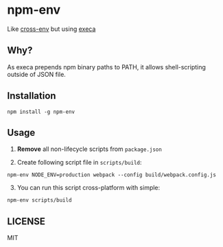 # npm-env

Like [cross-env](https://github.com/kentcdodds/cross-env) but using [execa](https://github.com/sindresorhus/execa)

## Why?

As execa prepends npm binary paths to PATH, it allows shell-scripting outside of JSON file.

## Installation

```
npm install -g npm-env
```

## Usage

1. **Remove** all non-lifecycle scripts from `package.json`

2. Create following script file in `scripts/build`:

```
npm-env NODE_ENV=production webpack --config build/webpack.config.js
```

3. You can run this script cross-platform with simple:

```
npm-env scripts/build
```

## LICENSE

MIT

